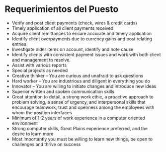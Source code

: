 # Requerimientos del Puesto

- Verify and post client payments (check, wires & credit cards)
- Timely application of all client payments received
- Acquire client remittances to ensure accurate and timely application
- Identify client overpayments due to currency gains and post relating entries
- Investigate older items on account, identify and note cause
- Identify clients with consistent payment issues and work with both client and management to resolve.
- Assist with various reports
- Special projects as needed
- Creative thinker – You are curious and unafraid to ask questions
- Hard worker – You are industrious and diligent in everything you do
- Innovator – You are willing to initiate changes and introduce new ideas
- Superior written and spoken communication skills
- Great attention to detail, a strong work ethic, a proactive approach to problem solving, a sense of urgency, and interpersonal skills that encourage teamwork, trust and openness among the employees with whom the position interfaces
- Minimum of 1-2 years of work experience in a computer oriented environment
- Strong computer skills, Great Plains experience preferred, and the desire to learn more
- Most importantly you must be willing to learn new things, be open to challenges and thrive on success
